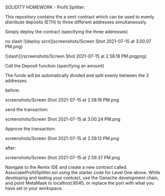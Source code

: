SOLIDITY HOMEWORK - Profit Splitter:

This repository contains the a smrt contract which can be used to evenly distribute deposits (ETH) to three different addresses simultaneously.

Simply deploy the contract (specifying the three addresses)

no slash
![deploy scrn](screenshots/Screen Shot 2021-07-15 at 3.00.07 PM.png)


![slash](/screenshots/Screen Shot 2021-07-15 at 2.58.18 PM.pngpng)


Call the Deposit function (specifying an amount)

The funds will be automatically divided and split evenly between the 3 addresses.

before:

screenshots/Screen Shot 2021-07-15 at 2.58.18 PM.png

send the transaction:

screenshots/Screen Shot 2021-07-15 at 3.00.24 PM.png

Approve the transaction:

screenshots/Screen Shot 2021-07-15 at 2.59.12 PM.png

after:

screenshots/Screen Shot 2021-07-15 at 2.59.37 PM.png


Navigate to the Remix IDE and create a new contract called AssociateProfitSplitter.sol using the starter code for Level One above.
While developing and testing your contract, use the Ganache development chain, and point MetaMask to localhost:8545, or replace the port with what you have set in your workspace.